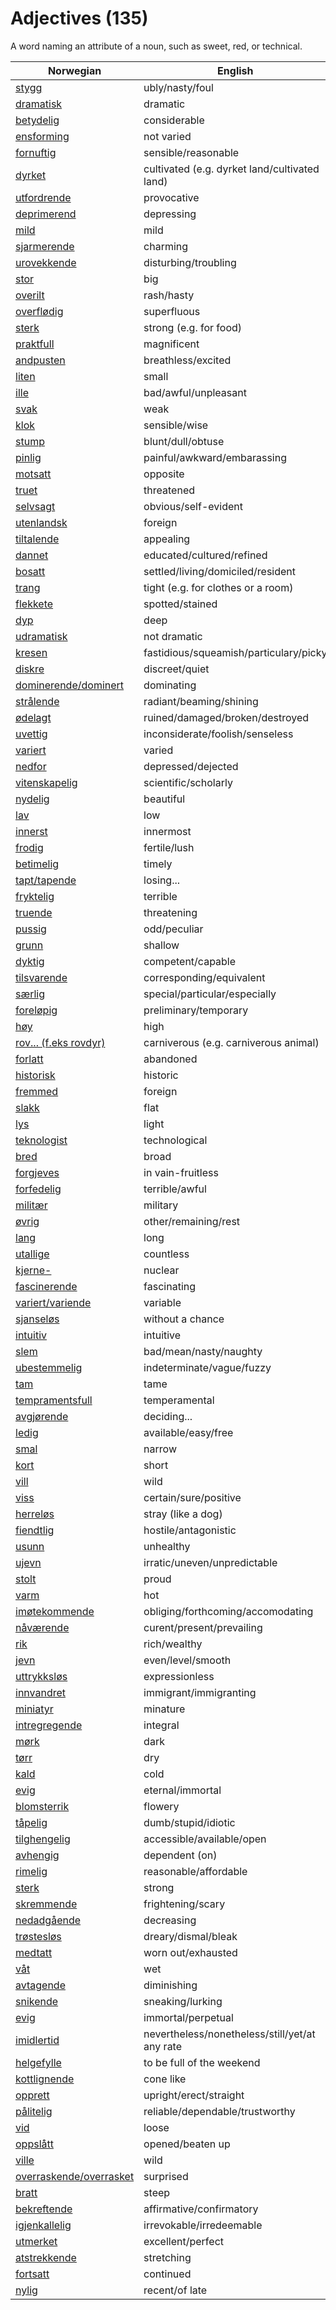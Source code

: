 # Adjectives (135)

A word naming an attribute of a noun, such as sweet, red, or technical.

| Norwegian | English |
| --- | --- |
| [stygg](https://www.ordnett.no/search?language=no&phrase=stygg) | ubly/nasty/foul |
| [dramatisk](https://www.ordnett.no/search?language=no&phrase=dramatisk) | dramatic |
| [betydelig](https://www.ordnett.no/search?language=no&phrase=betydelig) | considerable |
| [ensforming](https://www.ordnett.no/search?language=no&phrase=ensforming) | not varied |
| [fornuftig](https://www.ordnett.no/search?language=no&phrase=fornuftig) | sensible/reasonable |
| [dyrket](https://www.ordnett.no/search?language=no&phrase=dyrket) | cultivated (e.g. dyrket land/cultivated land) |
| [utfordrende](https://www.ordnett.no/search?language=no&phrase=utfordrende) | provocative |
| [deprimerend](https://www.ordnett.no/search?language=no&phrase=deprimerend) | depressing |
| [mild](https://www.ordnett.no/search?language=no&phrase=mild) | mild |
| [sjarmerende](https://www.ordnett.no/search?language=no&phrase=sjarmerende) | charming |
| [urovekkende](https://www.ordnett.no/search?language=no&phrase=urovekkende) | disturbing/troubling |
| [stor](https://www.ordnett.no/search?language=no&phrase=stor) | big |
| [overilt](https://www.ordnett.no/search?language=no&phrase=overilt) | rash/hasty |
| [overflødig](https://www.ordnett.no/search?language=no&phrase=overflødig) | superfluous |
| [sterk](https://www.ordnett.no/search?language=no&phrase=sterk) | strong (e.g. for food) |
| [praktfull](https://www.ordnett.no/search?language=no&phrase=praktfull) | magnificent |
| [andpusten](https://www.ordnett.no/search?language=no&phrase=andpusten) | breathless/excited |
| [liten](https://www.ordnett.no/search?language=no&phrase=liten) | small |
| [ille](https://www.ordnett.no/search?language=no&phrase=ille) | bad/awful/unpleasant |
| [svak](https://www.ordnett.no/search?language=no&phrase=svak) | weak |
| [klok](https://www.ordnett.no/search?language=no&phrase=klok) | sensible/wise |
| [stump](https://www.ordnett.no/search?language=no&phrase=stump) | blunt/dull/obtuse |
| [pinlig](https://www.ordnett.no/search?language=no&phrase=pinlig) | painful/awkward/embarassing |
| [motsatt](https://www.ordnett.no/search?language=no&phrase=motsatt) | opposite |
| [truet](https://www.ordnett.no/search?language=no&phrase=truet) | threatened |
| [selvsagt](https://www.ordnett.no/search?language=no&phrase=selvsagt) | obvious/self-evident |
| [utenlandsk](https://www.ordnett.no/search?language=no&phrase=utenlandsk) | foreign |
| [tiltalende](https://www.ordnett.no/search?language=no&phrase=tiltalende) | appealing |
| [dannet](https://www.ordnett.no/search?language=no&phrase=dannet) | educated/cultured/refined |
| [bosatt](https://www.ordnett.no/search?language=no&phrase=bosatt) | settled/living/domiciled/resident |
| [trang](https://www.ordnett.no/search?language=no&phrase=trang) | tight (e.g. for clothes or a room) |
| [flekkete](https://www.ordnett.no/search?language=no&phrase=flekkete) | spotted/stained |
| [dyp](https://www.ordnett.no/search?language=no&phrase=dyp) | deep |
| [udramatisk](https://www.ordnett.no/search?language=no&phrase=udramatisk) | not dramatic |
| [kresen](https://www.ordnett.no/search?language=no&phrase=kresen) | fastidious/squeamish/particulary/picky |
| [diskre](https://www.ordnett.no/search?language=no&phrase=diskre) | discreet/quiet |
| [dominerende/dominert](https://www.ordnett.no/search?language=no&phrase=dominerende/dominert) | dominating |
| [strålende](https://www.ordnett.no/search?language=no&phrase=strålende) | radiant/beaming/shining |
| [ødelagt](https://www.ordnett.no/search?language=no&phrase=ødelagt) | ruined/damaged/broken/destroyed |
| [uvettig](https://www.ordnett.no/search?language=no&phrase=uvettig) | inconsiderate/foolish/senseless |
| [variert](https://www.ordnett.no/search?language=no&phrase=variert) | varied |
| [nedfor](https://www.ordnett.no/search?language=no&phrase=nedfor) | depressed/dejected |
| [vitenskapelig](https://www.ordnett.no/search?language=no&phrase=vitenskapelig) | scientific/scholarly |
| [nydelig](https://www.ordnett.no/search?language=no&phrase=nydelig) | beautiful |
| [lav](https://www.ordnett.no/search?language=no&phrase=lav) | low |
| [innerst](https://www.ordnett.no/search?language=no&phrase=innerst) | innermost |
| [frodig](https://www.ordnett.no/search?language=no&phrase=frodig) | fertile/lush |
| [betimelig](https://www.ordnett.no/search?language=no&phrase=betimelig) | timely |
| [tapt/tapende](https://www.ordnett.no/search?language=no&phrase=tapt/tapende) | losing... |
| [fryktelig](https://www.ordnett.no/search?language=no&phrase=fryktelig) | terrible |
| [truende](https://www.ordnett.no/search?language=no&phrase=truende) | threatening |
| [pussig](https://www.ordnett.no/search?language=no&phrase=pussig) | odd/peculiar |
| [grunn](https://www.ordnett.no/search?language=no&phrase=grunn) | shallow |
| [dyktig](https://www.ordnett.no/search?language=no&phrase=dyktig) | competent/capable |
| [tilsvarende](https://www.ordnett.no/search?language=no&phrase=tilsvarende) | corresponding/equivalent |
| [særlig](https://www.ordnett.no/search?language=no&phrase=særlig) | special/particular/especially |
| [foreløpig](https://www.ordnett.no/search?language=no&phrase=foreløpig) | preliminary/temporary |
| [høy](https://www.ordnett.no/search?language=no&phrase=høy) | high |
| [rov... (f.eks rovdyr)](https://www.ordnett.no/search?language=no&phrase=rov...%20(f.eks%20rovdyr)) | carniverous (e.g. carniverous animal) |
| [forlatt](https://www.ordnett.no/search?language=no&phrase=forlatt) | abandoned |
| [historisk](https://www.ordnett.no/search?language=no&phrase=historisk) | historic |
| [fremmed](https://www.ordnett.no/search?language=no&phrase=fremmed) | foreign |
| [slakk](https://www.ordnett.no/search?language=no&phrase=slakk) | flat |
| [lys](https://www.ordnett.no/search?language=no&phrase=lys) | light |
| [teknologist](https://www.ordnett.no/search?language=no&phrase=teknologist) | technological |
| [bred](https://www.ordnett.no/search?language=no&phrase=bred) | broad |
| [forgjeves](https://www.ordnett.no/search?language=no&phrase=forgjeves) | in vain-fruitless |
| [forfedelig](https://www.ordnett.no/search?language=no&phrase=forfedelig) | terrible/awful |
| [militær](https://www.ordnett.no/search?language=no&phrase=militær) | military |
| [øvrig](https://www.ordnett.no/search?language=no&phrase=øvrig) | other/remaining/rest |
| [lang](https://www.ordnett.no/search?language=no&phrase=lang) | long |
| [utallige](https://www.ordnett.no/search?language=no&phrase=utallige) | countless |
| [kjerne-](https://www.ordnett.no/search?language=no&phrase=kjerne-) | nuclear |
| [fascinerende](https://www.ordnett.no/search?language=no&phrase=fascinerende) | fascinating |
| [variert/variende](https://www.ordnett.no/search?language=no&phrase=variert/variende) | variable |
| [sjanseløs](https://www.ordnett.no/search?language=no&phrase=sjanseløs) | without a chance |
| [intuitiv](https://www.ordnett.no/search?language=no&phrase=intuitiv) | intuitive |
| [slem](https://www.ordnett.no/search?language=no&phrase=slem) | bad/mean/nasty/naughty |
| [ubestemmelig](https://www.ordnett.no/search?language=no&phrase=ubestemmelig) | indeterminate/vague/fuzzy |
| [tam](https://www.ordnett.no/search?language=no&phrase=tam) | tame |
| [tempramentsfull](https://www.ordnett.no/search?language=no&phrase=tempramentsfull) | temperamental |
| [avgjørende](https://www.ordnett.no/search?language=no&phrase=avgjørende) | deciding... |
| [ledig](https://www.ordnett.no/search?language=no&phrase=ledig) | available/easy/free |
| [smal](https://www.ordnett.no/search?language=no&phrase=smal) | narrow |
| [kort](https://www.ordnett.no/search?language=no&phrase=kort) | short |
| [vill](https://www.ordnett.no/search?language=no&phrase=vill) | wild |
| [viss](https://www.ordnett.no/search?language=no&phrase=viss) | certain/sure/positive |
| [herreløs](https://www.ordnett.no/search?language=no&phrase=herreløs) | stray (like a dog) |
| [fiendtlig](https://www.ordnett.no/search?language=no&phrase=fiendtlig) | hostile/antagonistic |
| [usunn](https://www.ordnett.no/search?language=no&phrase=usunn) | unhealthy |
| [ujevn](https://www.ordnett.no/search?language=no&phrase=ujevn) | irratic/uneven/unpredictable |
| [stolt](https://www.ordnett.no/search?language=no&phrase=stolt) | proud |
| [varm](https://www.ordnett.no/search?language=no&phrase=varm) | hot |
| [imøtekommende](https://www.ordnett.no/search?language=no&phrase=imøtekommende) | obliging/forthcoming/accomodating |
| [nåværende](https://www.ordnett.no/search?language=no&phrase=nåværende) | curent/present/prevailing |
| [rik](https://www.ordnett.no/search?language=no&phrase=rik) | rich/wealthy |
| [jevn](https://www.ordnett.no/search?language=no&phrase=jevn) | even/level/smooth |
| [uttrykksløs](https://www.ordnett.no/search?language=no&phrase=uttrykksløs) | expressionless |
| [innvandret](https://www.ordnett.no/search?language=no&phrase=innvandret) | immigrant/immigranting |
| [miniatyr](https://www.ordnett.no/search?language=no&phrase=miniatyr) | minature |
| [intregregende](https://www.ordnett.no/search?language=no&phrase=intregregende) | integral |
| [mørk](https://www.ordnett.no/search?language=no&phrase=mørk) | dark |
| [tørr](https://www.ordnett.no/search?language=no&phrase=tørr) | dry |
| [kald](https://www.ordnett.no/search?language=no&phrase=kald) | cold |
| [evig](https://www.ordnett.no/search?language=no&phrase=evig) | eternal/immortal |
| [blomsterrik](https://www.ordnett.no/search?language=no&phrase=blomsterrik) | flowery |
| [tåpelig](https://www.ordnett.no/search?language=no&phrase=tåpelig) | dumb/stupid/idiotic |
| [tilghengelig](https://www.ordnett.no/search?language=no&phrase=tilghengelig) | accessible/available/open |
| [avhengig](https://www.ordnett.no/search?language=no&phrase=avhengig) | dependent (on) |
| [rimelig](https://www.ordnett.no/search?language=no&phrase=rimelig) | reasonable/affordable |
| [sterk](https://www.ordnett.no/search?language=no&phrase=sterk) | strong |
| [skremmende](https://www.ordnett.no/search?language=no&phrase=skremmende) | frightening/scary |
| [nedadgående](https://www.ordnett.no/search?language=no&phrase=nedadgående) | decreasing |
| [trøstesløs](https://www.ordnett.no/search?language=no&phrase=trøstesløs) | dreary/dismal/bleak |
| [medtatt](https://www.ordnett.no/search?language=no&phrase=medtatt) | worn out/exhausted |
| [våt](https://www.ordnett.no/search?language=no&phrase=våt) | wet |
| [avtagende](https://www.ordnett.no/search?language=no&phrase=avtagende) | diminishing |
| [snikende](https://www.ordnett.no/search?language=no&phrase=snikende) | sneaking/lurking |
| [evig](https://www.ordnett.no/search?language=no&phrase=evig) | immortal/perpetual |
| [imidlertid](https://www.ordnett.no/search?language=no&phrase=imidlertid) | nevertheless/nonetheless/still/yet/at any rate |
| [helgefylle](https://www.ordnett.no/search?language=no&phrase=helgefylle) | to be full of the weekend |
| [kottlignende](https://www.ordnett.no/search?language=no&phrase=kottlignende) | cone like |
| [opprett](https://www.ordnett.no/search?language=no&phrase=opprett) | upright/erect/straight |
| [pålitelig](https://www.ordnett.no/search?language=no&phrase=pålitelig) | reliable/dependable/trustworthy |
| [vid](https://www.ordnett.no/search?language=no&phrase=vid) | loose |
| [oppslått](https://www.ordnett.no/search?language=no&phrase=oppslått) | opened/beaten up |
| [ville](https://www.ordnett.no/search?language=no&phrase=ville) | wild |
| [overraskende/overrasket](https://www.ordnett.no/search?language=no&phrase=overraskende/overrasket) | surprised |
| [bratt](https://www.ordnett.no/search?language=no&phrase=bratt) | steep |
| [bekreftende](https://www.ordnett.no/search?language=no&phrase=bekreftende) | affirmative/confirmatory |
| [igjenkallelig](https://www.ordnett.no/search?language=no&phrase=igjenkallelig) | irrevokable/irredeemable |
| [utmerket](https://www.ordnett.no/search?language=no&phrase=utmerket) | excellent/perfect |
| [atstrekkende](https://www.ordnett.no/search?language=no&phrase=atstrekkende) | stretching |
| [fortsatt](https://www.ordnett.no/search?language=no&phrase=fortsatt) | continued |
| [nylig](https://www.ordnett.no/search?language=no&phrase=nylig) | recent/of late |

